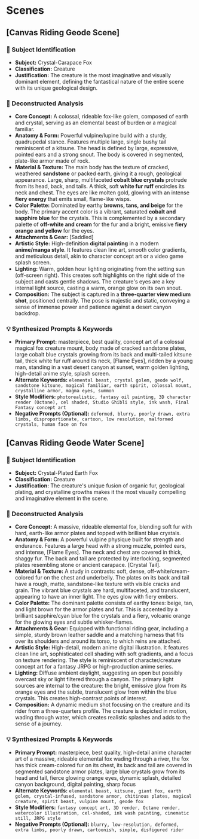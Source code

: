 # Scenes

## [Canvas Riding Geode Scene]

### 🎯 Subject Identification
* **Subject:** Crystal-Carapace Fox
* **Classification:** Creature
* **Justification:** The creature is the most imaginative and visually dominant element, defining the fantastical nature of the entire scene with its unique geological design.

### 🔬 Deconstructed Analysis
* **Core Concept:** A colossal, rideable fox-like golem, composed of earth and crystal, serving as an elemental beast of burden or a magical familiar.
* **Anatomy & Form:** Powerful vulpine/lupine build with a sturdy, quadrupedal stance. Features multiple large, single bushy tail reminiscent of a kitsune. The head is defined by large, expressive, pointed ears and a strong snout. The body is covered in segmented, plate-like armor made of rock.
* **Material & Texture:** The main body has the texture of cracked, weathered **sandstone** or packed earth, giving it a rough, geological appearance. Large, sharp, multifaceted **cobalt blue crystals** protrude from its head, back, and tails. A thick, soft **white fur ruff** encircles its neck and chest. The eyes are like molten gold, glowing with an intense **fiery energy** that emits small, flame-like wisps.
* **Color Palette:** Dominated by earthy **browns, tans, and beige** for the body. The primary accent color is a vibrant, saturated **cobalt and sapphire blue** for the crystals. This is complemented by a secondary palette of **off-white and cream** for the fur and a bright, emissive **fiery orange and yellow** for the eyes.
* **Attachments & Gear:** [Saddled]
* **Artistic Style:** High-definition **digital painting** in a modern **anime/manga style**. It features clean line art, smooth color gradients, and meticulous detail, akin to character concept art or a video game splash screen.
* **Lighting:** Warm, golden hour lighting originating from the setting sun (off-screen right). This creates soft highlights on the right side of the subject and casts gentle shadows. The creature's eyes are a key internal light source, casting a warm, orange glow on its own snout.
* **Composition:** The subject is captured in a **three-quarter view medium shot**, positioned centrally. The pose is majestic and static, conveying a sense of immense power and patience against a desert canyon backdrop.

### 💡 Synthesized Prompts & Keywords
* **Primary Prompt:** masterpiece, best quality, concept art of a colossal magical fox creature mount, body made of cracked sandstone plates, large cobalt blue crystals growing from its back and multi-tailed kitsune tail, thick white fur ruff around its neck, [Flame Eyes], ridden by a young man, standing in a vast desert canyon at sunset, warm golden lighting, high-detail anime style, splash screen.
* **Alternate Keywords:** `elemental beast, crystal golem, geode wolf, sandstone kitsune, magical familiar, earth spirit, colossal mount, crystalline armor, magma eyes, summon`
* **Style Modifiers:** `photorealistic, fantasy oil painting, 3D character render (Octane), cel shaded, Studio Ghibli style, ink wash, Final Fantasy concept art`
* **Negative Prompts (Optional):** `deformed, blurry, poorly drawn, extra limbs, disproportionate, cartoon, low resolution, malformed crystals, human face on fox`

## [Canvas Riding Geode Water Scene]

### 🎯 Subject Identification
* **Subject:** Crystal-Plated Earth Fox
* **Classification:** Creature
* **Justification:** The creature's unique fusion of organic fur, geological plating, and crystalline growths makes it the most visually compelling and imaginative element in the scene.

### 🔬 Deconstructed Analysis
* **Core Concept:** A massive, rideable elemental fox, blending soft fur with hard, earth-like armor plates and topped with brilliant blue crystals.
* **Anatomy & Form:** A powerful vulpine physique built for strength and endurance. Features a large head with a strong muzzle, pointed ears, and intense, [Flame Eyes]. The neck and chest are covered in thick, shaggy fur. The back and tail are protected by interlocking, segmented plates resembling stone or ancient carapace. [Crystal Tail].
* **Material & Texture:** A study in contrasts: soft, dense, off-white/cream-colored fur on the chest and underbelly. The plates on its back and tail have a rough, matte, sandstone-like texture with visible cracks and grain. The vibrant blue crystals are hard, multifaceted, and translucent, appearing to have an inner light. The eyes glow with fiery embers.
* **Color Palette:** The dominant palette consists of earthy tones: beige, tan, and light brown for the armor plates and fur. This is accented by a brilliant sapphire/cyan blue for the crystals and a fiery, volcanic orange for the glowing eyes and subtle whisker-flames.
* **Attachments & Gear:** Equipped with functional riding gear, including a simple, sturdy brown leather saddle and a matching harness that fits over its shoulders and around its torso, to which reins are attached.
* **Artistic Style:** High-detail, modern anime digital illustration. It features clean line art, sophisticated cell shading with soft gradients, and a focus on texture rendering. The style is reminiscent of character/creature concept art for a fantasy JRPG or high-production anime series.
* **Lighting:** Diffuse ambient daylight, suggesting an open but possibly overcast sky or light filtered through a canyon. The primary light sources are internal to the creature: the bright, emissive glow from its orange eyes and the subtle, translucent glow from within the blue crystals. This creates high-contrast points of interest.
* **Composition:** A dynamic medium shot focusing on the creature and its rider from a three-quarters profile. The creature is depicted in motion, wading through water, which creates realistic splashes and adds to the sense of a journey.

### 💡 Synthesized Prompts & Keywords
* **Primary Prompt:** masterpiece, best quality, high-detail anime character art of a massive, rideable elemental fox wading through a river, the fox has thick cream-colored fur on its chest, its back and tail are covered in segmented sandstone armor plates, large blue crystals grow from its head and tail, fierce glowing orange eyes, dynamic splash, detailed canyon background, digital painting, sharp focus
* **Alternate Keywords:** `elemental beast, kitsune, giant fox, earth golem, crystal-infused, sandstone armor, chitinous plates, magical creature, spirit beast, vulpine mount, geode fox`
* **Style Modifiers:** `fantasy concept art, 3D render, Octane render, watercolor illustration, cel-shaded, ink wash painting, cinematic still, JRPG style`
* **Negative Prompts (Optional):** `blurry, low-resolution, deformed, extra limbs, poorly drawn, cartoonish, simple, disfigured rider`
